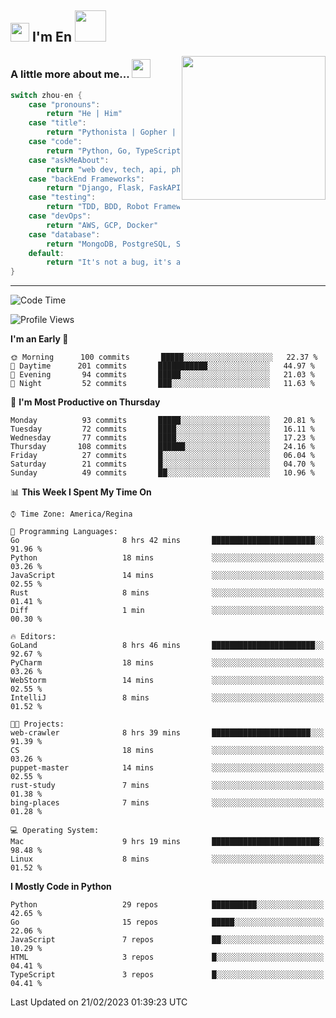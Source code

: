 <h2><img src="https://emojis.slackmojis.com/emojis/images/1531849430/4246/blob-sunglasses.gif?1531849430" width="30"/> I'm En <img src="https://media.giphy.com/media/12oufCB0MyZ1Go/giphy.gif" width="50"></h2>
<img align='right' src="https://media.giphy.com/media/M9gbBd9nbDrOTu1Mqx/giphy.gif" width="230">


### A little more about me... <img src="https://media.giphy.com/media/WUlplcMpOCEmTGBtBW/giphy.gif" width="30">  
<!--
```javascript
const zhou-en = {
    pronouns: "He" | "Him",
    title: "Pythonista" | "Gopher" | "Rustacean",
    code: ["Python", "Go", "Rust", "TypeScript"],
    askMeAbout: ["web dev", "tech", "app dev", "photography"],
    technologies: {
        backEnd: {
            python: ["Django", "Flask", "FaskAPI"],
            go: []
        },
        scraping: ["selenium", "scrapy", "spider"],
        testing: ["Robot Framework"],
        devOps: ["AWS", "Docker", "GCP", "Nginx"],
        databases: ["mongo", "postgresql", "sqlite"],
        misc: ["Firebase", "Heroku"]
    },
    architecture: ["Event Driven Architecture", "Microservices"],
    currentFocus: ["Temporal", "Rust"],
    funFact: "It's not a bug, it's a feature!"
};
```
  -->

```go
switch zhou-en {
    case "pronouns":
        return "He | Him"
    case "title":
        return "Pythonista | Gopher | Rustacean"
    case "code":
        return "Python, Go, TypeScript, Rust"
    case "askMeAbout":
        return "web dev, tech, api, photography, basketball"
    case "backEnd Frameworks":
        return "Django, Flask, FaskAPI, Temporal"
    case "testing":
        return "TDD, BDD, Robot Framework, pytest"
    case "devOps":
        return "AWS, GCP, Docker"
    case "database":
        return "MongoDB, PostgreSQL, Sqlit"
    default:
        return "It's not a bug, it's a feature!"
}
```




---
<!--START_SECTION:waka-->
![Code Time](http://img.shields.io/badge/Code%20Time-477%20hrs%2024%20mins-blue)

![Profile Views](http://img.shields.io/badge/Profile%20Views-15-blue)

**I'm an Early 🐤** 

```text
🌞 Morning      100 commits       █████░░░░░░░░░░░░░░░░░░░░   22.37 % 
🌆 Daytime      201 commits       ███████████░░░░░░░░░░░░░░   44.97 % 
🌃 Evening       94 commits       █████░░░░░░░░░░░░░░░░░░░░   21.03 % 
🌙 Night         52 commits       ███░░░░░░░░░░░░░░░░░░░░░░   11.63 % 

```
📅 **I'm Most Productive on Thursday** 

```text
Monday          93 commits       █████░░░░░░░░░░░░░░░░░░░░   20.81 % 
Tuesday         72 commits       ████░░░░░░░░░░░░░░░░░░░░░   16.11 % 
Wednesday       77 commits       ████░░░░░░░░░░░░░░░░░░░░░   17.23 % 
Thursday       108 commits       ██████░░░░░░░░░░░░░░░░░░░   24.16 % 
Friday          27 commits       █░░░░░░░░░░░░░░░░░░░░░░░░   06.04 % 
Saturday        21 commits       █░░░░░░░░░░░░░░░░░░░░░░░░   04.70 % 
Sunday          49 commits       ██░░░░░░░░░░░░░░░░░░░░░░░   10.96 % 

```


📊 **This Week I Spent My Time On** 

```text
⌚︎ Time Zone: America/Regina

💬 Programming Languages: 
Go                       8 hrs 42 mins       ███████████████████████░░   91.96 % 
Python                   18 mins             ░░░░░░░░░░░░░░░░░░░░░░░░░   03.26 % 
JavaScript               14 mins             ░░░░░░░░░░░░░░░░░░░░░░░░░   02.55 % 
Rust                     8 mins              ░░░░░░░░░░░░░░░░░░░░░░░░░   01.41 % 
Diff                     1 min               ░░░░░░░░░░░░░░░░░░░░░░░░░   00.30 % 

🔥 Editors: 
GoLand                   8 hrs 46 mins       ███████████████████████░░   92.67 % 
PyCharm                  18 mins             ░░░░░░░░░░░░░░░░░░░░░░░░░   03.26 % 
WebStorm                 14 mins             ░░░░░░░░░░░░░░░░░░░░░░░░░   02.55 % 
IntelliJ                 8 mins              ░░░░░░░░░░░░░░░░░░░░░░░░░   01.52 % 

🐱‍💻 Projects: 
web-crawler              8 hrs 39 mins       ██████████████████████░░░   91.39 % 
CS                       18 mins             ░░░░░░░░░░░░░░░░░░░░░░░░░   03.26 % 
puppet-master            14 mins             ░░░░░░░░░░░░░░░░░░░░░░░░░   02.55 % 
rust-study               7 mins              ░░░░░░░░░░░░░░░░░░░░░░░░░   01.38 % 
bing-places              7 mins              ░░░░░░░░░░░░░░░░░░░░░░░░░   01.28 % 

💻 Operating System: 
Mac                      9 hrs 19 mins       ████████████████████████░   98.48 % 
Linux                    8 mins              ░░░░░░░░░░░░░░░░░░░░░░░░░   01.52 % 

```

**I Mostly Code in Python** 

```text
Python                   29 repos            ██████████░░░░░░░░░░░░░░░   42.65 % 
Go                       15 repos            █████░░░░░░░░░░░░░░░░░░░░   22.06 % 
JavaScript               7 repos             ██░░░░░░░░░░░░░░░░░░░░░░░   10.29 % 
HTML                     3 repos             █░░░░░░░░░░░░░░░░░░░░░░░░   04.41 % 
TypeScript               3 repos             █░░░░░░░░░░░░░░░░░░░░░░░░   04.41 % 

```



 Last Updated on 21/02/2023 01:39:23 UTC
<!--END_SECTION:waka-->
